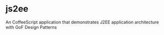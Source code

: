 js2ee
=====

An CoffeeScript application that demonstrates J2EE application architecture with GoF Design Patterns